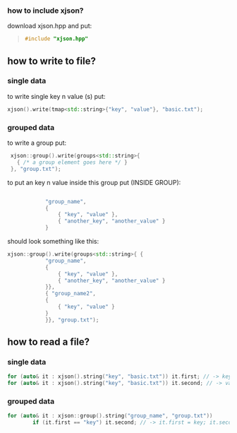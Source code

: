 
### how to include xjson?
download xjson.hpp and put: 
> ```c++
> #include "xjson.hpp"
> ``` 

## how to write to file?

### single data
to write single key n value (s) put:
```c++
xjson().write(tmap<std::string>{"key", "value"}, "basic.txt");
  ```

### grouped data
to write a group put:
```c++
 xjson::group().write(groups<std::string>{ 
   { /* a group element goes here */ }
 }, "group.txt");
``` 
to put an key n value inside this group put (INSIDE GROUP):
```c++

			"group_name",
			{
				{ "key", "value" },
				{ "another_key", "another_value" }
			}
```
should look something like this:
```c++
xjson::group().write(groups<std::string>{ {
			"group_name",
			{
				{ "key", "value" },
				{ "another_key", "another_value" }
			}},
			{ "group_name2",
			{
				{ "key", "value" }
			}
			}}, "group.txt");
```

## how to read a file? 

### single data

```c++
for (auto& it : xjson().string("key", "basic.txt")) it.first; // -> key
for (auto& it : xjson().string("key", "basic.txt")) it.second; // -> value
```

### grouped data

```c++
for (auto& it : xjson::group().string("group_name", "group.txt")) 
		if (it.first == "key") it.second; // -> it.first = key; it.second = value
```
